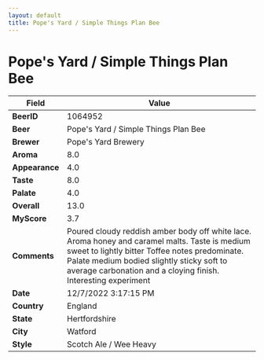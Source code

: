 ```yaml
---
layout: default
title: Pope's Yard / Simple Things Plan Bee
---
```


# Pope's Yard / Simple Things Plan Bee

| Field         | Value     |
|---------------|-----------|
| **BeerID** | 1064952 |
| **Beer** | Pope's Yard / Simple Things Plan Bee |
| **Brewer** | Pope&#39;s Yard Brewery |
| **Aroma** | 8.0 |
| **Appearance** | 4.0 |
| **Taste** | 8.0 |
| **Palate** | 4.0 |
| **Overall** | 13.0 |
| **MyScore** | 3.7 |
| **Comments** | Poured cloudy reddish amber body off white lace. Aroma honey and caramel malts. Taste is medium sweet to lightly bitter Toffee notes predominate. Palate medium bodied slightly sticky soft to average carbonation and a cloying finish. Interesting experiment  |
| **Date** | 12/7/2022 3:17:15 PM |
| **Country** | England |
| **State** | Hertfordshire |
| **City** | Watford |
| **Style** | Scotch Ale / Wee Heavy |
